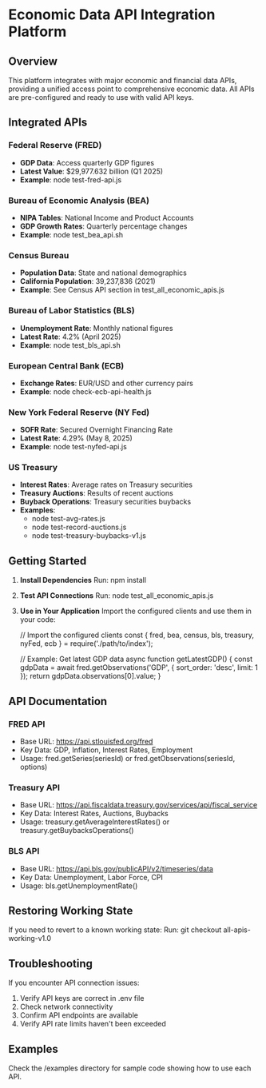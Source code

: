 # Economic Data API Integration Platform

## Overview

This platform integrates with major economic and financial data APIs, providing a unified access point to comprehensive economic data. All APIs are pre-configured and ready to use with valid API keys.

## Integrated APIs

### Federal Reserve (FRED)
- **GDP Data**: Access quarterly GDP figures
- **Latest Value**: $29,977.632 billion (Q1 2025)
- **Example**: node test-fred-api.js

### Bureau of Economic Analysis (BEA)
- **NIPA Tables**: National Income and Product Accounts
- **GDP Growth Rates**: Quarterly percentage changes
- **Example**: node test_bea_api.sh

### Census Bureau
- **Population Data**: State and national demographics
- **California Population**: 39,237,836 (2021)
- **Example**: See Census API section in test_all_economic_apis.js

### Bureau of Labor Statistics (BLS)
- **Unemployment Rate**: Monthly national figures
- **Latest Rate**: 4.2% (April 2025)
- **Example**: node test_bls_api.sh

### European Central Bank (ECB)
- **Exchange Rates**: EUR/USD and other currency pairs
- **Example**: node check-ecb-api-health.js

### New York Federal Reserve (NY Fed)
- **SOFR Rate**: Secured Overnight Financing Rate
- **Latest Rate**: 4.29% (May 8, 2025)
- **Example**: node test-nyfed-api.js

### US Treasury
- **Interest Rates**: Average rates on Treasury securities
- **Treasury Auctions**: Results of recent auctions
- **Buyback Operations**: Treasury securities buybacks
- **Examples**:
  - node test-avg-rates.js
  - node test-record-auctions.js
  - node test-treasury-buybacks-v1.js

## Getting Started

1. **Install Dependencies**
   Run: npm install

2. **Test API Connections**
   Run: node test_all_economic_apis.js

3. **Use in Your Application**
   Import the configured clients and use them in your code:
   
   // Import the configured clients
   const { fred, bea, census, bls, treasury, nyFed, ecb } = require('./path/to/index');

   // Example: Get latest GDP data
   async function getLatestGDP() {
     const gdpData = await fred.getObservations('GDP', { 
       sort_order: 'desc', 
       limit: 1 
     });
     return gdpData.observations[0].value;
   }

## API Documentation

### FRED API
- Base URL: https://api.stlouisfed.org/fred
- Key Data: GDP, Inflation, Interest Rates, Employment
- Usage: fred.getSeries(seriesId) or fred.getObservations(seriesId, options)

### Treasury API
- Base URL: https://api.fiscaldata.treasury.gov/services/api/fiscal_service
- Key Data: Interest Rates, Auctions, Buybacks
- Usage: treasury.getAverageInterestRates() or treasury.getBuybacksOperations()

### BLS API
- Base URL: https://api.bls.gov/publicAPI/v2/timeseries/data
- Key Data: Unemployment, Labor Force, CPI
- Usage: bls.getUnemploymentRate()

## Restoring Working State

If you need to revert to a known working state:
Run: git checkout all-apis-working-v1.0

## Troubleshooting

If you encounter API connection issues:
1. Verify API keys are correct in .env file
2. Check network connectivity
3. Confirm API endpoints are available
4. Verify API rate limits haven't been exceeded

## Examples

Check the /examples directory for sample code showing how to use each API.
